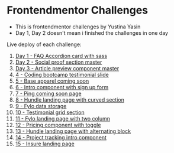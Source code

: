 # Frontendmentor Challenges 
- This is frontendmentor challenges by Yustina Yasin
- Day 1, Day 2 doesn't mean i finished the challenges in one day 

Live deploy of each challenge:
1. [Day 1 - FAQ Accordion card with sass](https://faq-accordion-card-git-main-yustinayasin.vercel.app/)
2. [Day 2 - Social proof section master](https://social-proof-challenge-three.vercel.app/)
3. [Day 3 - Article preview component master](https://article-preview-component-rho-eight.vercel.app/)
4. [4 - Coding bootcamp testimonial slide](https://coding-bootcamp-testimonial-bice.vercel.app/)
5. [5 - Base apparel coming soon](https://base-apparel-coming-soon-nine-hazel.vercel.app/)
6. [6 - Intro component with sign up form](https://intro-component-with-sign-up-form-using-vanilla-javascript.vercel.app/)
7. [7 - Ping coming soon page](https://ping-coming-soon-page-tan.vercel.app/)
8. [8 - Hundle landing page with curved section](https://huddle-landing-page-with-curved-sections-rose-six.vercel.app/)
9. [9 - Fylo data storage](https://fylo-data-storage-component-gold-five.vercel.app/)
10. [10 - Testimonial grid section](https://testimonials-grid-section-zeta-ten.vercel.app/)
11. [11 - Fylo landing page with two column](https://fylo-landing-page-with-two-columns.vercel.app/)
12. [12 - Pricing component with toggle](https://pricing-component-with-toggle-psi.vercel.app/)
13. [13 - Hundle landing page with alternating block](https://hundle-landing-page-feature-blocks.vercel.app/)
14. [14 - Project tracking intro component](https://project-tracking-intro-component-nu.vercel.app/)
15. [15 - Insure landing page](https://insure-landing-page-tau-ebon.vercel.app/)
